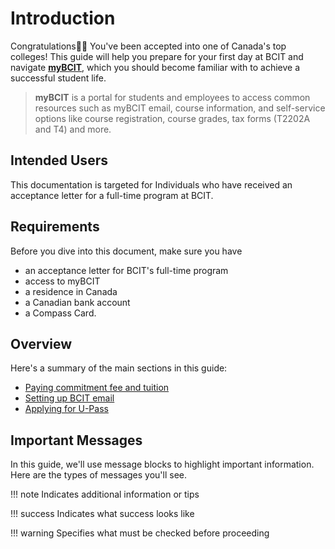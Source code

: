 # **Introduction**

Congratulations🎊✨ You've been accepted into one of Canada's top colleges! This guide will help you prepare for your first day at BCIT and navigate **<u>[myBCIT](https://my.bcit.ca/)</u>**, which you should become familiar with to achieve a successful student life. 

> **myBCIT** is a portal for students and employees to access common resources such as myBCIT email, course information, and self-service options like course registration, course grades, tax forms (T2202A and T4) and more.


## Intended Users
This documentation is targeted for Individuals who have received an acceptance letter for a full-time program at BCIT.

## Requirements

Before you dive into this document, make sure you have

- an acceptance letter for BCIT's full-time program
- access to myBCIT
- a residence in Canada
- a Canadian bank account
- a Compass Card.


## Overview
Here's a summary of the main sections in this guide:

- [Paying commitment fee and tuition](paying-tuition)
- [Setting up BCIT email](setting-up-email)
- [Applying for U-Pass](applying-for-upass.md)

## Important Messages
In this guide, we'll use message blocks to highlight important information. Here are the types of messages you'll see.

!!! note 
    Indicates additional information or tips

!!! success
    Indicates what success looks like

!!! warning
    Specifies what must be checked before proceeding


